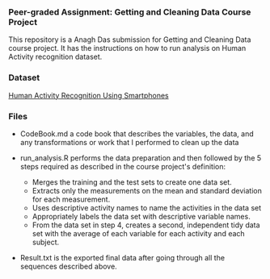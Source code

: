 ### Peer-graded Assignment: Getting and Cleaning Data Course Project

This repository is a Anagh Das submission for Getting and Cleaning Data course project. It has the instructions on how to run analysis on Human Activity recognition dataset.

### Dataset

[Human Activity Recognition Using Smartphones](http://archive.ics.uci.edu/ml/datasets/Human+Activity+Recognition+Using+Smartphones)

### Files

  * CodeBook.md a code book that describes the variables, the data, and any transformations or work that I performed to clean up the data

  * run_analysis.R performs the data preparation and then followed by the 5 steps required as described in the course project's definition:
  
      * Merges the training and the test sets to create one data set.
      * Extracts only the measurements on the mean and standard deviation for each measurement.
      * Uses descriptive activity names to name the activities in the data set
      * Appropriately labels the data set with descriptive variable names.
      * From the data set in step 4, creates a second, independent tidy data set with the average of each variable for each activity and each subject.

   * Result.txt is the exported final data after going through all the sequences described above.